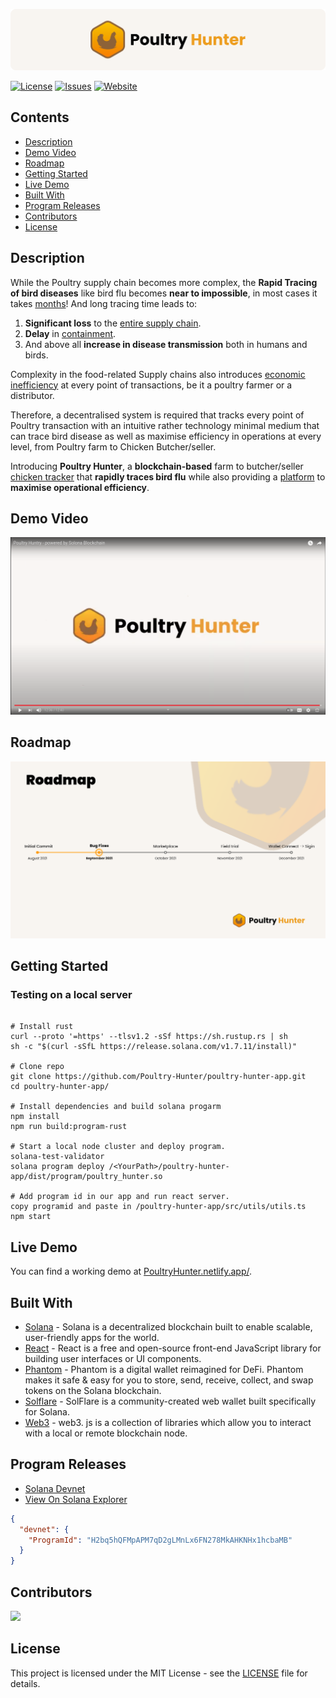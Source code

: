 ![Poultry Hunter](./images/banner.png)

[![License](https://img.shields.io/github/license/Poultry-Hunter/poultry-hunter-app)](https://github.com/Poultry-Hunter/poultry-hunter-app/blob/main/LICENSE) [![Issues](https://img.shields.io/github/issues/Poultry-Hunter/poultry-hunter-app)](https://github.com/Poultry-Hunter/poultry-hunter-app/issues) [![Website](https://img.shields.io/badge/View-Website-blue)](https://poultryhunter.netlify.app/)

## Contents

- [Description](#Description)
- [Demo Video](#Demo-Video)
- [Roadmap](#Roadmap)
- [Getting Started](#Getting-Started)
- [Live Demo](#Live-Demo)
- [Built With](#Built-With)
- [Program Releases](#Program-Releases)
- [Contributors](#Contributors)
- [License](#License)



## Description

While the Poultry supply chain becomes more complex, the **Rapid Tracing of bird diseases** like bird flu becomes **near to impossible**, in most cases it takes <u>months</u>! And long tracing time leads to:

1. **Significant loss** to the <u>entire supply chain</u>.
2. **Delay** in <u>containment</u>.
3. And above all **increase in disease transmission** both in humans and birds.

Complexity in the food-related Supply chains also introduces <u>economic inefficiency</u> at every point of transactions, be it a poultry farmer or a distributor.


Therefore, a decentralised system is required that tracks every point of Poultry transaction with an intuitive rather technology minimal medium that can trace bird disease as well as maximise efficiency in operations at every level, from Poultry farm to Chicken Butcher/seller.

 Introducing **Poultry Hunter**, a **blockchain-based** farm to butcher/seller <u>chicken tracker</u> that **rapidly traces bird flu** while also providing a <u>platform</u> to **maximise operational efficiency**. 


## Demo Video
[![Watch the video](/images/imageT.png)](https://youtu.be/4hFYPGZmTtA)



## Roadmap

![Roadmap](./images/roadmap.png)



## Getting Started

### Testing on a local server

```shell

# Install rust
curl --proto '=https' --tlsv1.2 -sSf https://sh.rustup.rs | sh
sh -c "$(curl -sSfL https://release.solana.com/v1.7.11/install)"

# Clone repo
git clone https://github.com/Poultry-Hunter/poultry-hunter-app.git
cd poultry-hunter-app/

# Install dependencies and build solana progarm
npm install
npm run build:program-rust

# Start a local node cluster and deploy program.
solana-test-validator
solana program deploy /<YourPath>/poultry-hunter-app/dist/program/poultry_hunter.so 

# Add program id in our app and run react server.
copy programid and paste in /poultry-hunter-app/src/utils/utils.ts
npm start

```

## Live Demo

You can find a working demo at [PoultryHunter.netlify.app/](https://poultryhunter.netlify.app/).



## Built With

- [Solana](https://solana.com/) - Solana is a decentralized blockchain built to enable scalable, user-friendly apps for the world.
- [React](https://reactjs.org/) - React is a free and open-source front-end JavaScript library for building user interfaces or UI components.
- [Phantom](https://phantom.app/) - Phantom is a digital wallet reimagined for DeFi. Phantom makes it safe & easy for you to store, send, receive, collect, and swap tokens on the Solana blockchain.
- [Solflare](https://solflare.com/) - SolFlare is a community-created web wallet built specifically for Solana. 
- [Web3](https://solana-labs.github.io/solana-web3.js/) - web3. js is a collection of libraries which allow you to interact with a local or remote blockchain node.

## Program Releases

- [Solana Devnet](https://explorer.solana.com/?cluster=devnet)
- [View On Solana Explorer](https://explorer.solana.com/address/H2bq5hQFMpAPM7qD2gLMnLx6FN278MkAHKNHx1hcbaMB?cluster=devnet)

```json
{
  "devnet": {
    "ProgramId": "H2bq5hQFMpAPM7qD2gLMnLx6FN278MkAHKNHx1hcbaMB"
  }
}
```

## Contributors

<a href="https://github.com/Poultry-Hunter/poultry-hunter-app/graphs/contributors">
  <img src="https://contrib.rocks/image?repo=Poultry-Hunter/poultry-hunter-app" />
</a>



## License

This project is licensed under the MIT License - see the [LICENSE](LICENSE) file for details.

